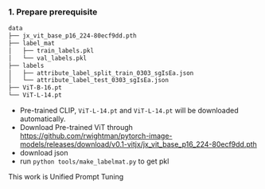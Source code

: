 ### 1. Prepare prerequisite

``` bash
data
├── jx_vit_base_p16_224-80ecf9dd.pth
├── label_mat
│   ├── train_labels.pkl
│   └── val_labels.pkl
├── labels
│   ├── attribute_label_split_train_0303_sgIsEa.json
│   └── attribute_label_test_0303_sgIsEa.json
├── ViT-B-16.pt
└── ViT-L-14.pt
```
- Pre-trained CLIP, `ViT-L-14.pt` and `ViT-L-14.pt` will be downloaded automatically.
- Download Pre-trained ViT through https://github.com/rwightman/pytorch-image-models/releases/download/v0.1-vitjx/jx_vit_base_p16_224-80ecf9dd.pth
- download json
- run `python tools/make_labelmat.py` to get pkl


This work is Unified Prompt Tuning